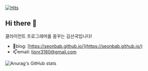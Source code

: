 <!--
**SeonBab/SeonBab** is a ✨ _special_ ✨ repository because its `README.md` (this file) appears on your GitHub profile.

Here are some ideas to get you started:

- 🔭 I’m currently working on ...
- 🌱 I’m currently learning ...
- 👯 I’m looking to collaborate on ...
- 🤔 I’m looking for help with ...
- 💬 Ask me about ...
- 📫 How to reach me: ...
- 😄 Pronouns: ...
- ⚡ Fun fact: ...
-->


[![Hits](https://hits.seeyoufarm.com/api/count/incr/badge.svg?url=https%3A%2F%2Fgithub.com%2FSeonBab&count_bg=%23000000&title_bg=%233A3A3A&icon=&icon_color=%23E7E7E7&title=hits&edge_flat=false)](https://hits.seeyoufarm.com)

## Hi there 👋

클라이언트 프로그래머를 꿈꾸는 김선국입니다!

+ 🌱blog: [https://seonbab.github.io/](https://seonbab.github.io/)
+ 📫email: <tjsnr3180@gmail.com>

![Anurag's GitHub stats](https://github-readme-stats.vercel.app/api?username=SeonBab&count_private=true&show_icons=true&theme=swift)